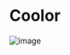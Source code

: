 # Coolor

![image](https://res.cloudinary.com/powder-shopit/image/upload/v1621186739/Screenshot_12_z5sckv.png)
